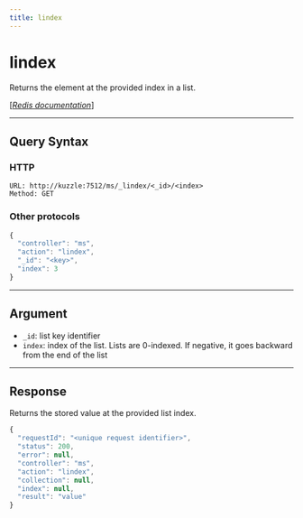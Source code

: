 ```yaml
---
title: lindex
---
```


# lindex

<SinceBadge version="1.0.0" />

Returns the element at the provided index in a list.

[[_Redis documentation_]](https://redis.io/commands/lindex)

---

## Query Syntax

### HTTP

```http
URL: http://kuzzle:7512/ms/_lindex/<_id>/<index>
Method: GET
```

### Other protocols

```js
{
  "controller": "ms",
  "action": "lindex",
  "_id": "<key>",
  "index": 3
}
```

---

## Argument

- `_id`: list key identifier
- `index`: index of the list. Lists are 0-indexed. If negative, it goes backward from the end of the list

---

## Response

Returns the stored value at the provided list index.

```javascript
{
  "requestId": "<unique request identifier>",
  "status": 200,
  "error": null,
  "controller": "ms",
  "action": "lindex",
  "collection": null,
  "index": null,
  "result": "value"
}
```
